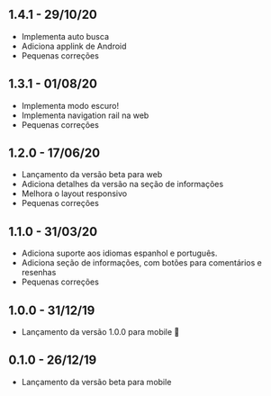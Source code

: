 ## 1.4.1 - 29/10/20

- Implementa auto busca
- Adiciona applink de Android
- Pequenas correções

## 1.3.1 - 01/08/20

- Implementa modo escuro!
- Implementa navigation rail na web
- Pequenas correções

## 1.2.0 - 17/06/20

- Lançamento da versão beta para web
- Adiciona detalhes da versão na seção de informações
- Melhora o layout responsivo
- Pequenas correções

## 1.1.0 - 31/03/20

- Adiciona suporte aos idiomas espanhol e português.
- Adiciona seção de informações, com botões para comentários e resenhas
- Pequenas correções

## 1.0.0 - 31/12/19

- Lançamento da versão 1.0.0 para mobile 🚀

## 0.1.0 - 26/12/19

- Lançamento da versão beta para mobile

